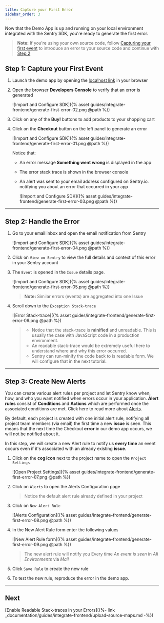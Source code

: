 ```yaml
---
title: Capture your First Error
sidebar_order: 3
---
```


Now that the Demo App is up and running on your local environment integrated with the Sentry SDK, you're ready to generate the first error. 

> **Note:** If you're using your own source code, follow [Capturing your first event](https://docs.sentry.io/error-reporting/quickstart/?platform=browser) to introduce an error to your source code and continue with [Step 2](#step-2-handle-the-error)

<!-- ## Prerequisites -->


## Step 1: Capture your First Event

1. Launch the demo app by opening the [localhost link](https://localhost:5000) in your browser 

2. Open the browser **Developers Console** to verify that an error is generated

    ![Import and Configure SDK]({% asset guides/integrate-frontend/generate-first-error-02.png @path %})

2. Click on any of the **Buy!** buttons to add products to your shopping cart

3. Click on the **Checkout** button on the left panel to generate an error

    ![Import and Configure SDK]({% asset guides/integrate-frontend/generate-first-error-01.png @path %})
    
    Notice that:
    * An error message **Something went wrong** is displayed in the app 
    * The error stack trace is shown in the browser console
    * An alert was sent to your email address configured on Sentry.io. notifying you about an error that occurred in your app
    
        ![Import and Configure SDK]({% asset guides/integrate-frontend/generate-first-error-03.png @path %})


***

## Step 2: Handle the Error

1. Go to your email inbox and open the email notification from Sentry

    ![Import and Configure SDK]({% asset guides/integrate-frontend/generate-first-error-04.png @path %})

2. Click on `View on Sentry` to view the full details and context of this error in your Sentry account

3. The `Event` is opened in the `Issue` details page.

    ![Import and Configure SDK]({% asset guides/integrate-frontend/generate-first-error-05.png @path %})
    > **Note:** Similar errors (events) are aggregated into one Issue

4. Scroll down to the `Exception Stack-trace`

    ![Error Stack-trace]({% asset guides/integrate-frontend/generate-first-error-06.png @path %})

    > * Notice that the stack-trace is **minified** and unreadable. This is usually the case with JavaScript code in a production environment.
    > * An readable stack-trace would be extremely useful here to understand where and why this error occurred.
    > * Sentry can run-minify the code back to is readable form. We will configure that in the next tutorial.

***

## Step 3: Create New Alerts

You can create various alert rules per project and let Sentry know when, how, and who you want notified when errors occur in your application. **Alert rules** consist of **Conditions** and **Actions** which are performed once the associated conditions are met. Click here to read more about [Alerts](https://docs.sentry.io/workflow/notifications/alerts/).

By default, each project is created with one initial alert rule, notifying all project team members (via email) the first time a new **issue** is seen. This means that the next time the Checkout **error** in our demo app occurs, we will not be notified about it.

In this step, we will create a new Alert rule to notify us **every time** an event occurs even if it's associated with an already existing **issue**.

 1. Click on the **cog icon** next to the project name to open the `Project Settings`

    ![Open Project Settings]({% asset guides/integrate-frontend/generate-first-error-07.png @path %})

2. Click on `Alerts` to open the Alerts Configuration page
    > Notice the default alert rule already defined in your project

3. Click on `New Alert Rule`

    ![Alerts Configuration]({% asset guides/integrate-frontend/generate-first-error-08.png @path %})

4. In the New Alert Rule form enter the following values 

    ![New Alert Rule form]({% asset guides/integrate-frontend/generate-first-error-09.png @path %})

    > The new alert rule will notify you Every time _An event is seen_ in _All Environments_ via _Mail_

5. Click `Save Rule` to create the new rule

6. To test the new rule, reproduce the error in the demo app. 

***

## Next

[Enable Readable Stack-traces in your Errors]({%- link _documentation/guides/integrate-frontend/upload-source-maps.md -%})
